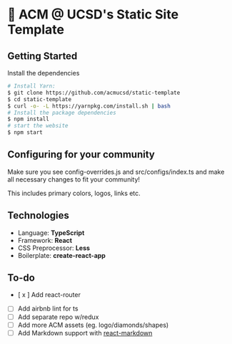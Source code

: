 # 🔷 ACM @ UCSD's Static Site Template

## Getting Started
Install the dependencies
```bash
# Install Yarn:
$ git clone https://github.com/acmucsd/static-template
$ cd static-template
$ curl -o- -L https://yarnpkg.com/install.sh | bash
# Install the package dependencies
$ npm install
# start the website
$ npm start
```

## Configuring for your community

Make sure you see config-overrides.js and src/configs/index.ts and make all necessary changes to fit your community!

This includes primary colors, logos, links etc.



## Technologies
- Language: **TypeScript**
- Framework: **React**
- CSS Preprocessor: **Less** 
- Boilerplate: **create-react-app**

## To-do
- [ x ] Add react-router
- [ ] Add airbnb lint for ts
- [ ] Add separate repo w/redux
- [ ] Add more ACM assets (eg. logo/diamonds/shapes)
- [ ] Add Markdown support with [react-markdown](https://www.google.com/search?q=markdown+react&rlz=1C1GCEA_enUS817US817&oq=markdown+react&aqs=chrome.0.0l6j69i60l2.1868j0j7&sourceid=chrome&ie=UTF-8)
